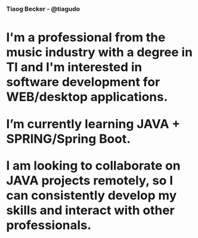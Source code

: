 <h3>Tiaog Becker - @tiagudo<h3>
<div> 
  <h1>
    <p>I'm a professional from the music industry with a degree in TI and I'm interested in software development for WEB/desktop applications.</p>
    <p>I’m currently learning JAVA + SPRING/Spring Boot.</p>
    <p>I am looking to collaborate on JAVA projects remotely, so I can consistently develop my skills and interact with other professionals.</p>
  </h1>
</div>
<!---
tiagudo/tiagudo is a ✨ special ✨ repository because its `README.md` (this file) appears on your GitHub profile.
You can click the Preview link to take a look at your changes.
--->
